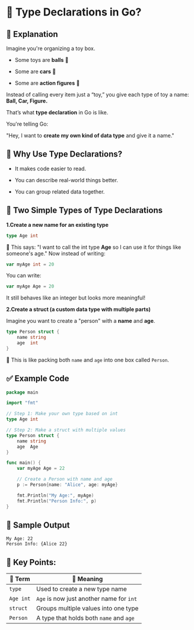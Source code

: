 # 🔄 Type Declarations in Go?

## 📘 Explanation

Imagine you're organizing a toy box.

- Some toys are **balls** 🎾

- Some are **cars** 🚗

- Some are **action figures** 🧍

Instead of calling every item just a “toy,” you give each type of toy a name: **Ball, Car, Figure.**

That’s what **type declaration** in Go is like.

You're telling Go:

"Hey, I want to **create my own kind of data type** and give it a name."

## 🧱 Why Use Type Declarations?

- It makes code easier to read.

- You can describe real-world things better.

- You can group related data together.

## 🧩 Two Simple Types of Type Declarations


**1.Create a new name for an existing type**
```go
type Age int
```
👶 This says: "I want to call the int type **Age** so I can use it for things like someone's age."
Now instead of writing:
```go
var myAge int = 20
```
You can write:
```go
var myAge Age = 20
```
It still behaves like an integer but looks more meaningful!



**2.Create a struct (a custom data type with multiple parts)**

Imagine you want to create a "person" with a **name** and **age**.

```go
type Person struct {
    name string
    age  int
}

```
🎒 This is like packing both `name` and `age` into one box called `Person`.


## ✅ Example Code

```go
package main

import "fmt"

// Step 1: Make your own type based on int
type Age int

// Step 2: Make a struct with multiple values
type Person struct {
    name string
    age  Age
}

func main() {
    var myAge Age = 22

    // Create a Person with name and age
    p := Person{name: "Alice", age: myAge}

    fmt.Println("My Age:", myAge)
    fmt.Println("Person Info:", p)
}


```


## 🧪 Sample Output

```
My Age: 22
Person Info: {Alice 22}

```

## 🧩 Key Points:

| 🧩 Term   | 🎯 Meaning                               |
| --------- | ---------------------------------------- |
| `type`    | Used to create a new type name           |
| `Age int` | `Age` is now just another name for `int` |
| `struct`  | Groups multiple values into one type     |
| `Person`  | A type that holds both `name` and `age`  |
